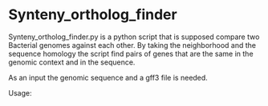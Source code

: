 Synteny_ortholog_finder
=======================

Synteny_ortholog_finder.py is a python script that is supposed compare two Bacterial genomes against each other. By taking the neighborhood and the sequence homology the script find pairs of genes that are the same in the genomic context and in the sequence.

As an input the genomic sequence and a gff3 file is needed.

Usage:


